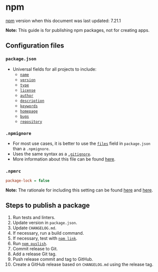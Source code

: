 # npm

[npm](https://docs.npmjs.com) version when this document was last updated: 7.21.1

**Note:** This guide is for publishing npm packages, not for creating apps.

## Configuration files

### `package.json`

- Universal fields for all projects to include:
  - [`name`](https://docs.npmjs.com/cli/v7/configuring-npm/package-json#name)
  - [`version`](https://docs.npmjs.com/cli/v7/configuring-npm/package-json#version)
  - [`type`](https://nodejs.org/api/packages.html#packages_package_json_and_file_extensions)
  - [`license`](https://docs.npmjs.com/cli/v7/configuring-npm/package-json#license)
  - [`author`](https://docs.npmjs.com/cli/v7/configuring-npm/package-json#people-fields-author-contributors)
  - [`description`](https://docs.npmjs.com/cli/v7/configuring-npm/package-json#description-1)
  - [`keywords`](https://docs.npmjs.com/cli/v7/configuring-npm/package-json#keywords)
  - [`homepage`](https://docs.npmjs.com/cli/v7/configuring-npm/package-json#homepage)
  - [`bugs`](https://docs.npmjs.com/cli/v7/configuring-npm/package-json#bugs)
  - [`repository`](https://docs.npmjs.com/cli/v7/configuring-npm/package-json#repository)

### `.npmignore`

- For most use cases, it is better to use the [`files`](https://docs.npmjs.com/cli/v7/configuring-npm/package-json#files) field in `package.json` than a `.npmignore`.
- Uses the same syntax as a [`.gitignore`](../git.md#`.gitignore`).
- More information about this file can be found [here](https://docs.npmjs.com/cli/v7/using-npm/developers#keeping-files-out-of-your-package).

### `.npmrc`

```ini
package-lock = false
```

**Note:** The rationale for including this setting can be found [here](https://github.com/eslint/eslint#why-doesnt-eslint-lock-dependency-versions) and [here](https://www.twilio.com/blog/lockfiles-nodejs).

## Steps to publish a package

1. Run tests and linters.
2. Update version in `package.json`.
3. Update `CHANGELOG.md`.
4. If necessary, run a build command.
5. If necessary, test with [`npm link`](https://docs.npmjs.com/cli/v7/commands/npm-link).
6. Run [`npm puslish`](https://docs.npmjs.com/cli/v7/commands/npm-publish).
7. Commit release to Git.
8. Add a release Git tag.
9. Push release commit and tag to GitHub.
10. Create a GitHub release based on `CHANGELOG.md` using the release tag.
